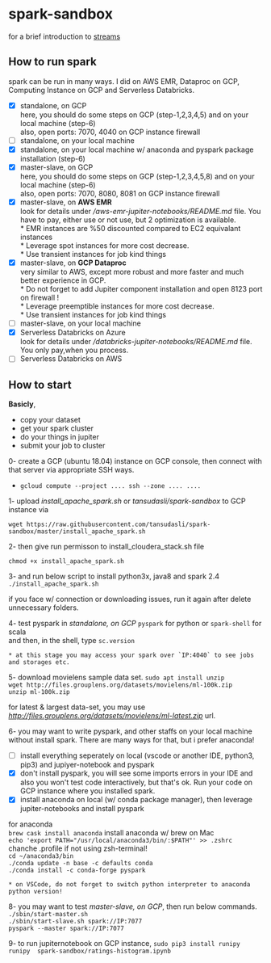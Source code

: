 # spark-sandbox

for a brief introduction to [streams](https://github.com/tansudasli/spark-sandbox/wiki/Streaming-Fundamentals)<br>

## How to run spark

spark can be run in many ways. I did on AWS EMR, Dataproc on GCP, Computing Instance on GCP and Serverless Databricks.

- [x] standalone, on GCP<br> 
      here, you should do some steps on GCP (step-1,2,3,4,5) and on your local machine (step-6)<br> 
      also, open ports: 7070, 4040 on GCP instance firewall
- [ ] standalone, on your local machine
- [x] standalone, on your local machine w/ anaconda and pyspark package installation (step-6)
- [x] master-slave, on GCP<br> 
    here, you should do some steps on GCP (step-1,2,3,4,5,8) and on your local machine (step-6)<br> 
    also, open ports: 7070, 8080, 8081 on GCP instance firewall
- [x] master-slave, on **AWS EMR**<br> 
    look for details under */aws-emr-jupiter-notebooks/README.md* file. You have to pay, either use or not use, but 2 optimization is available. <br>
        * EMR instances are %50 discounted compared to EC2 equivalant instances<br>
        * Leverage spot instances for more cost decrease.<br>
        * Use transient instances for job kind things
- [x] master-slave, on **GCP Dataproc**<br> 
    very similar to AWS, except more robust and more faster and much better experience in GCP. <br>
       * Do not forget to add Jupiter component installation and open 8123 port on firewall ! <br>
       * Leverage preemptible instances for more cost decrease.<br>
       * Use transient instances for job kind things
- [ ] master-slave, on your local machine
- [x] Serverless Databricks on Azure<br> 
     look for details under */databricks-jupiter-notebooks/README.md* file. You only pay,when you process.
- [ ] Serverless Databricks on AWS

## How to start

**Basicly**,

* copy your dataset
* get your spark cluster
* do your things in jupiter
* submit your job to cluster 

0- create a GCP (ubuntu 18.04) instance on GCP console, then connect with that server via appropriate SSH ways.
* `gcloud compute --project .... ssh --zone .... ....`

1- upload *install_apache_spark.sh* or *tansudasli/spark-sandbox* to GCP instance via

 `wget https://raw.githubusercontent.com/tansudasli/spark-sandbox/master/install_apache_spark.sh`

2- then give run permisson to install_cloudera_stack.sh file

 `chmod +x install_apache_spark.sh` 

3- and run below script to install python3x, java8 and spark 2.4
 `./install_apache_spark.sh` 

if you face w/ connection or downloading issues, run it again after delete unnecessary folders.

4- test pyspark in *standalone, on GCP*
`pyspark` for python or `spark-shell` for scala<br>
and then, in the shell, type `sc.version`

    * at this stage you may access your spark over `IP:4040` to see jobs and storages etc.

5- download movielens sample data set.
 `sudo apt install unzip`<br>
 `wget http://files.grouplens.org/datasets/movielens/ml-100k.zip`<br>
 `unzip ml-100k.zip`

for latest & largest data-set, you may use *http://files.grouplens.org/datasets/movielens/ml-latest.zip* url. 

6- you may want to write pyspark, and other staffs on your local machine without install spark. There are many ways for that, but i prefer anaconda! 

- [ ] install everything seperately on local (vscode or another IDE, python3, pip3) and jupiyer-notebook and pyspark
- [x] don't install pyspark, you will see some imports errors in your IDE and also you won't test code interactively, but that's ok. Run your code on GCP instance where you installed spark.
- [x] install anaconda on local (w/ conda package manager), then leverage jupiter-notebooks and install pyspark

for anaconda <br>
 `brew cask install anaconda` install anaconda w/ brew on Mac<br>
 `echo 'export PATH="/usr/local/anaconda3/bin/:$PATH"' >> .zshrc` chanche .profile if not using zsh-terminal!<br>
 `cd ~/anaconda3/bin` <br>
 `./conda update -n base -c defaults conda` <br>
 `./conda install -c conda-forge pyspark` <br>

    * on VSCode, do not forget to switch python interpreter to anaconda python version!

8- you may want to test *master-slave, on GCP*, then run below commands.
  `./sbin/start-master.sh` <br> 
  `./sbin/start-slave.sh spark://IP:7077` <br> 
  `pyspark --master spark://IP:7077`

9- to run jupiternotebook on GCP instance,
 `sudo pip3 install runipy`<br>
 `runipy  spark-sandbox/ratings-histogram.ipynb`
